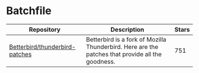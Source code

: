 # Batchfile

| Repository                                                                          | Description                                                                                      | Stars |
| ----------------------------------------------------------------------------------- | ------------------------------------------------------------------------------------------------ | ----- |
| [Betterbird/thunderbird-patches](https://github.com/Betterbird/thunderbird-patches) | Betterbird is a fork of Mozilla Thunderbird. Here are the patches that provide all the goodness. | 751   |
